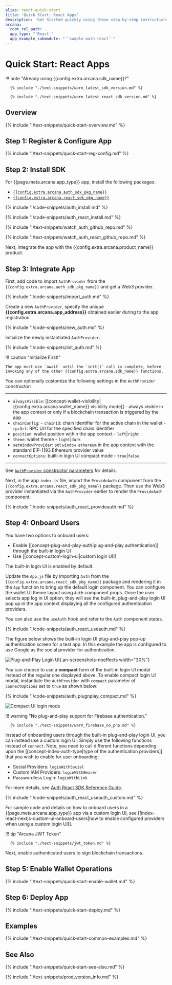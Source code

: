 ```yaml
---
alias: react-quick-start
title: 'Quick Start: React Apps'
description: 'Get Started quickly using these step-by-step instructions for using the Arcana Auth product in React/NextJS apps. Use Arcana Developer dashboard to first register the app, get a client ID and use this client ID to integrate the app with the Arcana Auth SDK.'
arcana:
  root_rel_path: ..
  app_type: "'React'"
  app_example_submodule: "'`sample-auth-react`'"
---
```


# Quick Start: React Apps

!!! note "Already using {{config.extra.arcana.sdk_name}}?"
  
      {% include "./text-snippets/warn_latest_sdk_version.md" %}

      {% include "./text-snippets/warn_latest_react_sdk_version.md" %}

## Overview

{% include "./text-snippets/quick-start-overview.md" %}

## Step 1: Register & Configure App

{% include "./text-snippets/quick-start-reg-config.md" %}

## Step 2: Install SDK

For {{page.meta.arcana.app_type}} app, install the following packages:

* [`{{config.extra.arcana.auth_sdk_pkg_name}}`](https://www.npmjs.com/package/@arcana/auth)
* [`{{config.extra.arcana.react_sdk_pkg_name}}`](https://www.npmjs.com/package/@arcana/auth-react)

{% include "./code-snippets/auth_install.md" %}

{% include "./code-snippets/auth_react_install.md" %}

{% include "./text-snippets/watch_auth_github_repo.md" %}

{% include "./text-snippets/watch_auth_react_github_repo.md" %}

Next, integrate the app with the {{config.extra.arcana.product_name}} product.

## Step 3: Integrate App

First, add code to import `AuthProvider` from the `{{config.extra.arcana.auth_sdk_pkg_name}}` and get a Web3 provider.

{% include "./code-snippets/import_auth.md" %}

Create a new `AuthProvider`, specify the unique **{{config.extra.arcana.app_address}}** obtained earlier during to the app registration. 

{% include "./code-snippets/new_auth.md" %}

Initialize the newly instantiated `AuthProvider`.

{% include "./code-snippets/init_auth.md" %}

!!! caution "Initialize First!"

    The app must use `await` until the `init()` call is complete, before invoking any of the other {{config.extra.arcana.sdk_name}} functions.

You can optionally customize the following settings in the `AuthProvider` constructor:

---
* `alwaysVisible`: [[concept-wallet-visibility|{{config.extra.arcana.wallet_name}} visibility mode]] - always visible in the app context or only if a blockchain transaction is triggered by the app
* `chainConfig`:
      - `chainId`: chain identifier for the active chain in the wallet
      - `rpcUrl`: RPC Url for the specified chain identifier
* `position`:  wallet position within the app context - `left`|`right`
* `theme`: wallet theme - `light`|`dark`
* `setWindowProvider`: set `window.ethereum` in the app context with the standard EIP-1193 Ethereum provider value
* `connectOptions`: built-in login UI compact mode - `true`|`false`
---

See [`AuthProvider` constructor parameters](https://authsdk-ref-guide.netlify.app/interfaces/constructorparams) for details.

Next, in the app `index.js` file, import the `ProvideAuth` component from the `{{config.extra.arcana.react_sdk_pkg_name}}` package. Then use the Web3 provider instantiated via the `AuthProvider` earlier to render the `ProvideAuth` component:

{% include "./code-snippets/auth_react_provideauth.md" %}

## Step 4: Onboard Users

You have two options to onboard users:

* Enable [[concept-plug-and-play-auth|plug-and-play authentication]] through the built-in login UI
* Use [[concept-custom-login-ui|custom login UI]]

The built-in login UI is enabled by default. 

Update the `App.js` file by importing `Auth` from the `{{config.extra.arcana.react_sdk_pkg_name}}` package and rendering it in the `App` function to bring up the default login component. You can configure the wallet UI theme layout using `Auth` component props. Once the user selects app log in UI option, they will see the built-in, plug-and-play login UI pop up in the app context displaying all the configured authentication providers.

You can also use the `useAuth` hook and refer to the `Auth` component states.

{% include "./code-snippets/auth_react_useauth.md" %}

The figure below shows the built-in login UI plug-and-play pop-up authentication screen for a test app. In this example the app is configured to use Google as the social provider for authentication.

![Plug-and-Play Login UI](/img/an_plug_n_play_auth.png){.an-screenshots-noeffects width="30%"}

You can choose to use a **compact** form of the built-in login UI modal instead of the regular one displayed above. To enable compact login UI modal, instantiate the `AuthProvider` with `compact` parameter of `connectOptions` set to `true` as shown below:

{% include "./code-snippets/auth_plugnplay_compact.md" %}

<img src="/img/relnote_1.0.8_compact_login.png" alt="Compact UI login mode" class="an-screenshots-noeffects"/>

!!! warning "No plug-and-play support for Firebase authentication."

      {% include "./text-snippets/warn_firebase_no_pnp.md" %}

Instead of onboarding users through the built-in plug-and-play login UI, you can instead use a custom login UI. Simply use the following functions instead of `connect`. Note, you need to call different functions depending upon the [[concept-index-auth-type|type of the authentication providers]] that you wish to enable for user onboarding:

* Social Providers: `loginWithSocial`
* Custom IAM Providers: `loginWithBearer`
* Passwordless Login:  `loginWithLink`

For more details, see [Auth React SDK Reference Guide](https://auth-react-sdk-ref-guide.netlify.app/).

{% include "./code-snippets/auth_react_useauth_custom.md" %}

For sample code and details on how to onboard users in a {{page.meta.arcana.app_type}} app via a custom login UI, see [[index-react-nextjs-custom-ui-onboard-users|how to enable configured providers when using a custom login UI]].

!!! tip "Arcana JWT Token"

      {% include "./text-snippets/jwt_token.md" %}

Next, enable authenticated users to sign blockchain transactions.

## Step 5: Enable Wallet Operations

{% include "./text-snippets/quick-start-enable-wallet.md" %}

## Step 6: Deploy App

{% include "./text-snippets/quick-start-deploy.md" %}

## Examples

{% include "./text-snippets/quick-start-common-examples.md" %}

## See Also

{% include "./text-snippets/quick-start-see-also.md" %}

{% include "./text-snippets/prod_version_info.md" %}
